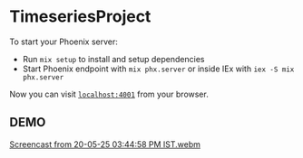# TimeseriesProject

To start your Phoenix server:

  * Run `mix setup` to install and setup dependencies
  * Start Phoenix endpoint with `mix phx.server` or inside IEx with `iex -S mix phx.server`

Now you can visit [`localhost:4001`](http://localhost:4001) from your browser.


## DEMO

[Screencast from 20-05-25 03:44:58 PM IST.webm](https://github.com/user-attachments/assets/5745bd45-c219-4fbd-88ea-ff974cb3ae0e)
